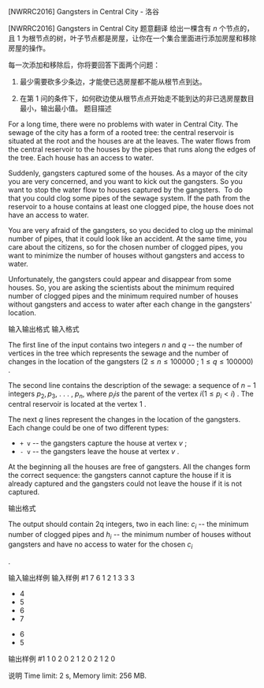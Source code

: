 



[NWRRC2016] Gangsters in Central City - 洛谷














[NWRRC2016] Gangsters in Central City
题意翻译
给出一棵含有 $n$ 个节点的，且 $1$ 为根节点的树，叶子节点都是房屋，让你在一个集合里面进行添加房屋和移除房屋的操作。

每一次添加和移除后，你将要回答下面两个问题：

1.  最少需要砍多少条边，才能使已选房屋都不能从根节点到达。

2.  在第 $1$ 问的条件下，如何砍边使从根节点点开始走不能到达的非已选房屋数目最小，输出最小值。
题目描述


For a long time, there were no problems with water in Central City. The sewage of the city has a form of a rooted tree: the central reservoir is situated at the root and the houses are at the leaves. The water flows from the central reservoir to the houses by the pipes that runs along the edges of the tree. Each house has an access to water.

Suddenly, gangsters captured some of the houses. As a mayor of the city you are very concerned, and you want to kick out the gangsters. So you want to stop the water flow to houses captured by the gangsters.  To do that you could clog some pipes of the sewage system. If the path from the reservoir to a house contains at least one clogged pipe, the house does not have an access to water.

You are very afraid of the gangsters, so you decided to clog up the minimal number of pipes, that it could look like an accident. At the same time, you care about the citizens, so for the chosen number of clogged pipes, you want to minimize the number of houses without gangsters and access to water.

Unfortunately, the gangsters could appear and disappear from some houses. So, you are asking the scientists about the minimum required number of clogged pipes and the minimum required number of houses without gangsters and access to water after each change in the gangsters' location.


输入输出格式
输入格式



The first line of the input contains two integers $n$ and $q$ -- the number of vertices in the tree which represents the sewage and the number of changes in the location of the gangsters $(2 \le n \le 100 000$ ; $1 \le q \le 100 000)$ .

The second line contains the description of the sewage: a sequence of $n − 1$ integers $p_{2}, p_{3},$ . . . , $p_{n}$, where $p_{i} is$ the parent of the vertex $i (1 \le p_{i} < i)$ . The central reservoir is located at the vertex $1$ .

The next $q$ lines represent the changes in the location of the gangsters. Each change could be one of two different types: 

- `+ v` -- the gangsters capture the house at vertex $v$ ; 
- `- v` -- the gangsters leave the house at vertex $v$ .

At the beginning all the houses are free of gangsters. All the changes form the correct sequence: the gangsters cannot capture the house if it is already captured and the gangsters could not leave the house if it is not captured.


输出格式



The output should contain 2q integers, two in each line: $c_{i}$ -- the minimum number of clogged pipes and $h_{i}$ -- the minimum number of houses without gangsters and have no access to water for the chosen $c_{i}$

.


输入输出样例
输入样例 #1
7 6
1 2 1 3 3 3
+ 4
+ 5
+ 6
+ 7
- 6
- 5

输出样例 #1
1 0
2 0
2 1
2 0
2 1
2 0

说明
Time limit: 2 s, Memory limit: 256 MB. 








